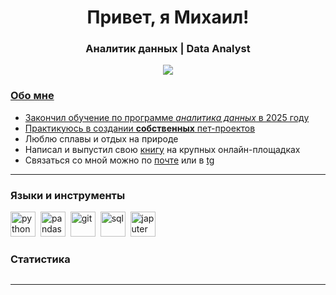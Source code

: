 <div id="header" align="center">
    <h1>Привет, я Михаил! </h1>
    <h3>Аналитик данных | Data Analyst</h3>
</div>

<div id="socials" align="center">
    <a href="https://t.me/jekobi">
    <img src="https://img.shields.io/badge/Telegram-grey?style=for-the-badge&logo=telegram&logoColor=white"/>
</div>

### Обо мне
-  Закончил обучение по программе *аналитика данных* в 2025 году
-  Практикуюсь в создании **собственных** [пет-проектов](https://github.com/mturov/project_kvartal_zu)
-  Люблю сплавы и отдых на природе
-  Написал и выпустил свою [книгу](https://ridero.ru/books/todarium/) на крупных онлайн-площадках
-  Связаться со мной можно по [почте](mailto:mixail_turov@mail.ru) или в [tg](https://t.me/jekobi)
  
---

### Языки и инструменты

<img src="https://cdn.jsdelivr.net/gh/devicons/devicon@latest/icons/python/python-original-wordmark.svg" title="python" width="40" height="40"/>&nbsp;
<img src="https://cdn.jsdelivr.net/gh/devicons/devicon@latest/icons/pandas/pandas-original-wordmark.svg" title="pandas" width="40" height="40"/>&nbsp;
<img src="https://cdn.jsdelivr.net/gh/devicons/devicon/icons/git/git-plain.svg" title="git" width="40" height="40"/>&nbsp;
<img src="https://cdn.jsdelivr.net/gh/devicons/devicon/icons/postgresql/postgresql-original.svg" title="sql" width="40" height="40"/>&nbsp;
<img src="https://cdn.jsdelivr.net/gh/devicons/devicon@latest/icons/jupyter/jupyter-original-wordmark.svg" title="japuter" width="40" height="40"/>&nbsp;

### Статистика

<div id="stat" align="center">
    <img src="http://github-profile-summary-cards.vercel.app/api/cards/profile-details?username=mturov&theme=graywhite" alt=""/>
</div>

---
